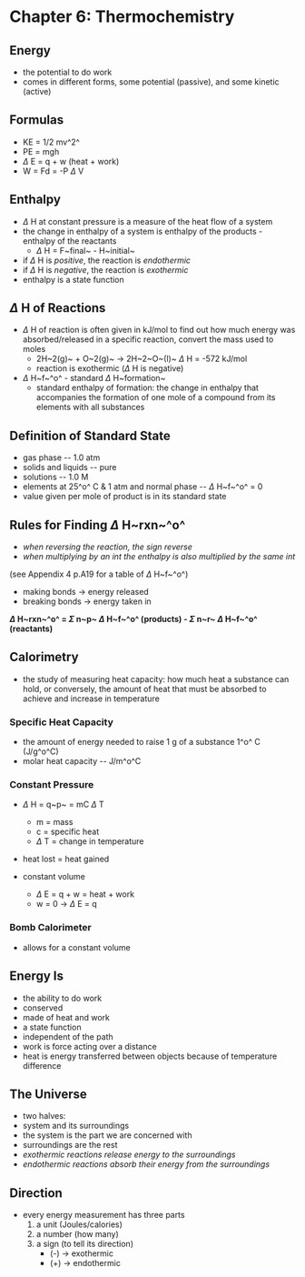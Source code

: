 # Chapter 6: Thermochemistry
## Energy
- the potential to do work
- comes in different forms, some potential (passive), and some kinetic (active)

## Formulas
- KE = 1/2 mv^2^
- PE = mgh
- $\Delta$ E = q + w (heat + work)
- W = Fd = -P $\Delta$ V

## Enthalpy
- $\Delta$ H at constant pressure is a measure of the heat flow of a system
- the change in enthalpy of a system is enthalpy of the products - enthalpy of the reactants
    - $\Delta$ H = F~final~ - H~initial~
- if $\Delta$ H is *positive*, the reaction is *endothermic*
- if $\Delta$ H is *negative*, the reaction is *exothermic*
- enthalpy is a state function

## $\Delta$ H of Reactions
- $\Delta$ H of reaction is often given in kJ/mol to find out how much energy was absorbed/released in a specific reaction, convert the mass used to moles
    - 2H~2(g)~ + O~2(g)~ -> 2H~2~O~(l)~ $\Delta$ H = -572 kJ/mol
    - reaction is exothermic ($\Delta$ H is negative)
- $\Delta$ H~f~^o^ - standard $\Delta$ H~formation~
    - standard enthalpy of formation: the change in enthalpy that accompanies the formation of one mole of a compound from its elements with all substances

## Definition of Standard State
- gas phase -- 1.0 atm
- solids and liquids -- pure
- solutions -- 1.0 M
- elements at 25^o^ C & 1 atm and normal phase -- $\Delta$ H~f~^o^ = 0
- value given per mole of product is in its standard state

## Rules for Finding $\Delta$ H~rxn~^o^
- *when reversing the reaction, the sign reverse*
- *when multiplying by an int the enthalpy is also multiplied by the same int*

(see Appendix 4 p.A19 for a table of $\Delta$ H~f~^o^)

- making bonds -> energy released
- breaking bonds -> energy taken in

**$\Delta$ H~rxn~^o^ = $\Sigma$ n~p~ $\Delta$ H~f~^o^ (products) - $\Sigma$ n~r~ $\Delta$ H~f~^o^ (reactants)**

## Calorimetry
- the study of measuring heat capacity: how much heat a substance can hold, or conversely, the amount of heat that must be absorbed to achieve and increase in temperature

### Specific Heat Capacity
- the amount of energy needed to raise 1 g of a substance 1^o^ C (J/g^o^C)
- molar heat capacity -- J/m^o^C

### Constant Pressure
- $\Delta$ H = q~p~ = mC $\Delta$ T
    - m = mass
    - c = specific heat
    - $\Delta$ T = change in temperature

- heat lost = heat gained
- constant volume
    - $\Delta$ E = q + w = heat + work
    - w = 0 -> $\Delta$ E = q

### Bomb Calorimeter
- allows for a constant volume

## Energy Is
- the ability to do work
- conserved
- made of heat and work
- a state function
- independent of the path
- work is force acting over a distance
- heat is energy transferred between objects because of temperature difference

## The Universe
- two halves:
- system and its surroundings
- the system is the part we are concerned with
- surroundings are the rest
- *exothermic reactions release energy to the surroundings*
- *endothermic reactions absorb their energy from the surroundings*

## Direction
- every energy measurement has three parts
    1. a unit (Joules/calories)
    2. a number (how many)
    3. a sign (to tell its direction)
        - (-) -> exothermic
        - (+) -> endothermic
